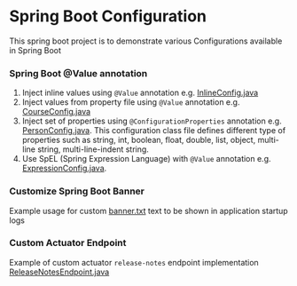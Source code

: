 # Spring Boot Configuration
This spring boot project is to demonstrate various Configurations available in Spring Boot

### Spring Boot @Value annotation
1. Inject inline values using `@Value` annotation e.g. [InlineConfig.java](./src/main/java/com/example/demo/config/InlineConfig.java)
2. Inject values from property file using `@Value` annotation e.g. [CourseConfig.java](./src/main/java/com/example/demo/config/CourseConfig.java)   
3. Inject set of properties using `@ConfigurationProperties` annotation e.g. [PersonConfig.java](./src/main/java/com/example/demo/config/PersonConfig.java). This configuration class file defines different type of properties such as string, int, boolean, float, double, list, object, multi-line string, multi-line-indent string.
4. Use SpEL (Spring Expression Language) with `@Value` annotation e.g. [ExpressionConfig.java](./src/main/java/com/example/demo/config/ExpressionConfig.java). 

### Customize Spring Boot Banner
Example usage for custom [banner.txt](./src/main/resources/banner.txt) text to be shown in application startup logs

### Custom Actuator Endpoint
Example of custom actuator `release-notes` endpoint implementation [ReleaseNotesEndpoint.java](./src/main/java/com/example/demo/actuator/ReleaseNotesEndpoint.java)